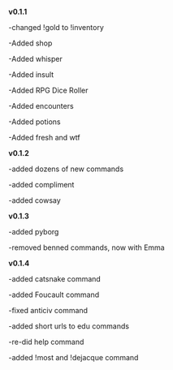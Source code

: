 **v0.1.1**

-changed !gold to !inventory

-Added shop

-Added whisper

-Added insult

-Added RPG Dice Roller

-Added encounters

-Added potions

-Added fresh and wtf

**v0.1.2**

-added dozens of new commands

-added compliment

-added cowsay

**v0.1.3**

-added pyborg

-removed benned commands, now with Emma

**v0.1.4**

-added catsnake command

-added Foucault command

-fixed anticiv command

-added short urls to edu commands

-re-did help command

-added !most and !dejacque command

